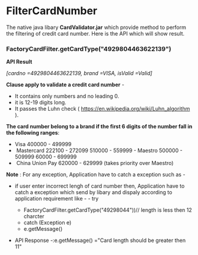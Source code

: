 # FilterCardNumber
The native java libary **CardValidator.jar** which provide method to perform the filtering of credit card number. Here is the API which will show result.

### FactoryCardFilter.getCardType("4929804463622139")

**API Result**

*[cardno =4929804463622139, brand =VISA, isValid =Valid]*

**Clause apply to validate a credit card number** -

- It contains only numbers and no leading 0. 
- it is 12-19 digits long.
- It passes the Luhn check ( https://en.wikipedia.org/wiki/Luhn_algorithm ).


**The card number belong to a brand if the first 6 digits of the number fall in the following ranges**:
- Visa 
	400000 - 499999 
-  Mastercard 
        222100 - 272099 
        510000 - 559999 
- Maestro 
       500000 - 509999 
       60000 - 699999 
-  China Union Pay 
       620000 - 629999 (takes priority over Maestro) 
       
**Note** : For any exception, Application have to catch a exception such as -
 - if user enter incorrect lengh of card number then, Application have to catch a exception which send by libary and dispaly according to application requirement like -
         - try
	 - FactoryCardFilter.getCardType("49298044"))// length is less then 12 charcter
	 - catch (Exception e) 
	 - e.getMessage()
		
- API Response -:e.getMessage() ="Card length should be greater then 11"
